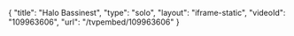 {
    "title": "Halo Bassinest",
    "type": "solo",
    "layout": "iframe-static",
    "videoId": "109963606",
    "url": "\/tvpembed\/109963606"
}